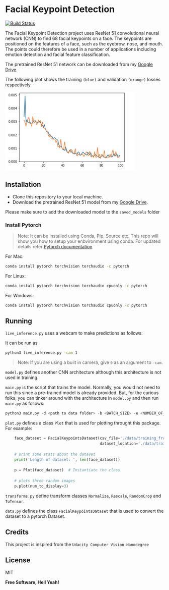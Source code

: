 # Facial Keypoint Detection 

[![Build Status](https://travis-ci.org/joemccann/dillinger.svg?branch=master)](https://travis-ci.org/joemccann/dillinger)

The Facial Keypoint Detection project uses ResNet 51 convolutional neural network (CNN) to find 68 facial keypoints on a face. The keypoints are positioned on the features of a face, such as the eyebrow, nose, and mouth. The points could therefore be used in a number of applications including emotion detection and facial feature classification.

The pretrained ResNet 51 network can be downloaded from my [Google Drive]. 

The following plot shows the training `(blue)` and validation `(orange)` losses respectively 

![alt text](images/Loss.png)

## Installation

- Clone this repository to your local machine.  
- Download the pretrained ResNet 51 model from my [Google Drive]. 

Please make sure to add the downloaded model to the ```saved_models``` folder

### Install Pytorch

> Note: It can be installed using Conda, Pip, Source etc. This repo will show you how to setup your enbvironment using conda. For updated details refer [Pytorch documentation]

For Mac:
```sh
conda install pytorch torchvision torchaudio -c pytorch
```

For Linux:
```sh
conda install pytorch torchvision torchaudio cpuonly -c pytorch
```

For Windows:
```sh
conda install pytorch torchvision torchaudio cpuonly -c pytorch
```

## Running

```live_inference.py``` uses a webcam to make predictions as follows:


It can be run as
```sh
python3 live_inference.py -cam 1
```
> Note: If you are using a built in camera, give ```0``` as an argument to ```-cam```.

```model.py``` defines another CNN architecture although this architecture is not used in training. 

```main.py``` is the script that trains the model. Normally, you would not need to run this since a pre-trained model is already provided. But, for the curious folks, you can tinker around with the architecture in ```model.py``` and then run ```main.py``` as follows:

```python
python3 main.py -d <path to data folder> -b <BATCH_SIZE> -e <NUMBER_OF_EPOCHS>
```

```plot.py``` defines a class ```Plot``` that is used for plotting throught this package. For example:

```python
    face_dataset = FacialKeypointsDataset(csv_file='./data/training_frames_keypoints.csv',
                                          dataset_location='./data/training')

    # print some stats about the dataset
    print('Length of dataset: ', len(face_dataset))

    p = Plot(face_dataset)  # Instantiate the class

    # plots three random images
    p.plot(num_to_display=3)  
```

```transforms.py``` define transform classes ```Normalize```, ```Rescale```, ```RandomCrop``` and ```ToTensor```. 

```data.py``` defines the class ```FacialKeypointsDataset``` that is used to convert the dataset to a pytorch Dataset.


## Credits
This project is inspired from the ```Udacity Computer Vision Nanodegree```



## License

MIT

**Free Software, Hell Yeah!**

[//]: # (These are reference links used in the body of this note and get stripped out when the markdown processor does its job. There is no need to format nicely because it shouldn't be seen. Thanks SO - http://stackoverflow.com/questions/4823468/store-comments-in-markdown-syntax)

   [Google Drive]: <https://drive.google.com/file/d/1hriSjRxCN9AjTQLImFNVLX4ndfb_9BXk/view?usp=sharing>
   [Pytorch documentation]: https://pytorch.org
